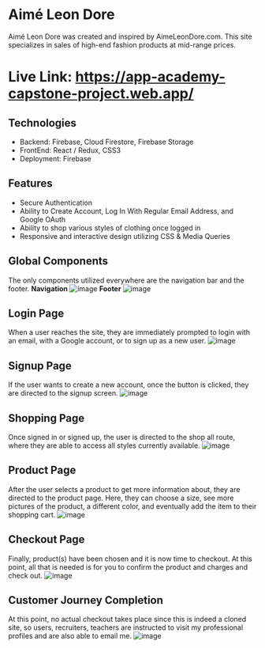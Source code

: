 # Aimé Leon Dore
Aimé Leon Dore was created and inspired by AimeLeonDore.com. This site specializes
in sales of high-end fashion products at mid-range prices. 

# Live Link: https://app-academy-capstone-project.web.app/

## Technologies
* Backend: Firebase, Cloud Firestore, Firebase Storage
* FrontEnd: React / Redux, CSS3
* Deployment: Firebase

## Features
* Secure Authentication
* Ability to Create Account, Log In With Regular Email Address, and Google OAuth
* Ability to shop various styles of clothing once logged in
* Responsive and interactive design utilizing CSS & Media Queries

## Global Components
The only components utilized everywhere are the navigation bar and the footer.
**Navigation**
![image](markdownImages/Screen%20Shot%202020-09-23%20at%203.51.56%20PM.png)
**Footer**
![image](markdownImages/Screen%20Shot%202020-09-23%20at%203.52.50%20PM.png)

## Login Page
When a user reaches the site, they are immediately prompted to login with an email,
with a Google account, or to sign up as a new user.
![image](markdownImages/Screen%20Shot%202020-09-23%20at%203.38.28%20PM.png)

## Signup Page
If the user wants to create a new account, once the button is clicked, they are
directed to the signup screen. 
![image](markdownImages/Screen%20Shot%202020-09-23%20at%203.42.33%20PM.png)

## Shopping Page
Once signed in or signed up, the user is directed to the shop all route, where
they are able to access all styles currently available.
![image](markdownImages/Screen%20Shot%202020-09-23%20at%203.44.05%20PM.png)

## Product Page
After the user selects a product to get more information about, they are directed
to the product page. Here, they can choose a size, see more pictures of the product,
a different color, and eventually add the item to their shopping cart.
![image](markdownImages/Screen%20Shot%202020-09-23%20at%203.45.43%20PM.png)

## Checkout Page
Finally, product(s) have been chosen and it is now time to checkout. At this point,
all that is needed is for you to confirm the product and charges and check out.
![image](markdownImages/Screen%20Shot%202020-09-23%20at%203.47.06%20PM.png)

## Customer Journey Completion
At this point, no actual checkout takes place since this is indeed a cloned site,
so users, recruiters, teachers are instructed to visit my professional profiles
and are also able to email me.
![image](markdownImages/Screen%20Shot%202020-09-23%20at%203.49.10%20PM.png)
